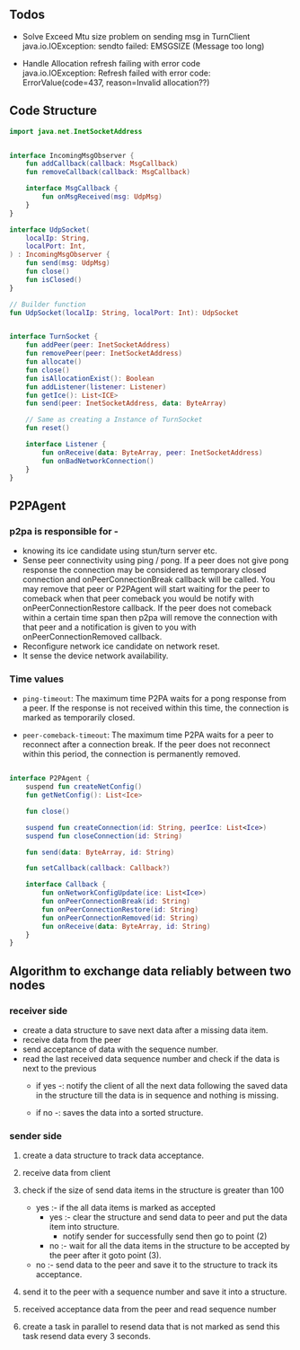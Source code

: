 ## Todos

- Solve Exceed Mtu size problem on sending msg in TurnClient
  java.io.IOException: sendto failed: EMSGSIZE (Message too long)

- Handle Allocation refresh failing with error code  
  java.io.IOException: Refresh failed with error code: ErrorValue(code=437, reason=Invalid
  allocation??)

## Code Structure

```kotlin
import java.net.InetSocketAddress


interface IncomingMsgObserver {
    fun addCallback(callback: MsgCallback)
    fun removeCallback(callback: MsgCallback)

    interface MsgCallback {
        fun onMsgReceived(msg: UdpMsg)
    }
}

interface UdpSocket(
    localIp: String,
    localPort: Int,
) : IncomingMsgObserver {
    fun send(msg: UdpMsg)
    fun close()
    fun isClosed()
}

// Builder function
fun UdpSocket(localIp: String, localPort: Int): UdpSocket


interface TurnSocket {
    fun addPeer(peer: InetSocketAddress)
    fun removePeer(peer: InetSocketAddress)
    fun allocate()
    fun close()
    fun isAllocationExist(): Boolean
    fun addListener(listener: Listener)
    fun getIce(): List<ICE>
    fun send(peer: InetSocketAddress, data: ByteArray)

    // Same as creating a Instance of TurnSocket
    fun reset()

    interface Listener {
        fun onReceive(data: ByteArray, peer: InetSocketAddress)
        fun onBadNetworkConnection()
    }
}

```

## P2PAgent

### p2pa is responsible for -

- knowing its ice candidate using stun/turn server etc.
- Sense peer connectivity using ping / pong. If a peer does not give pong response the connection
  may be considered
  as temporary closed connection and onPeerConnectionBreak callback will be called. You may remove
  that peer or P2PAgent will start waiting for the peer to comeback when that peer comeback you
  would be
  notify with onPeerConnectionRestore callback. If the peer does not comeback within a certain time
  span then p2pa will remove the connection with that peer and a notification is given to you with
  onPeerConnectionRemoved callback.
- Reconfigure network ice candidate on network reset.
- It sense the device network availability.

### Time values

- `ping-timeout`: The maximum time P2PA waits for a pong response from a peer. If the response is
  not received within this time, the connection is marked as temporarily closed.

- `peer-comeback-timeout`: The maximum time P2PA waits for a peer to reconnect after a connection
  break. If the peer does not reconnect within this period, the connection is permanently removed.

```kotlin

interface P2PAgent {
    suspend fun createNetConfig()
    fun getNetConfig(): List<Ice>

    fun close()

    suspend fun createConnection(id: String, peerIce: List<Ice>)
    suspend fun closeConnection(id: String)

    fun send(data: ByteArray, id: String)

    fun setCallback(callback: Callback?)

    interface Callback {
        fun onNetworkConfigUpdate(ice: List<Ice>)
        fun onPeerConnectionBreak(id: String)
        fun onPeerConnectionRestore(id: String)
        fun onPeerConnectionRemoved(id: String)
        fun onReceive(data: ByteArray, id: String)
    }
}
```

## Algorithm to exchange data reliably between two nodes

### receiver side

- create a data structure to save next data after a missing data item.
- receive data from the peer
- send acceptance of data with the sequence number.
- read the last received data sequence number and check if the data is next to the previous
    - if yes -: notify the client of all the next data following the saved data in the structure
      till the data is in sequence and nothing is missing.

    - if no -: saves the data into a sorted structure.

### sender side

1. create a data structure to track data acceptance.
2. receive data from client
3. check if the size of send data items in the structure is greater than 100
    - yes :- if the all data items is marked as accepted
        - yes :- clear the structure and send data to peer and put the data item into structure.
            - notify sender for successfully send then go to point (2)
        - no :- wait for all the data items in the structure to be accepted by the peer after it
          goto point (3).
    - no :- send data to the peer and save it to the structure to track its acceptance.

4. send it to the peer with a sequence number and save it into a structure.
5. received acceptance data from the peer and read sequence number

6. create a task in parallel to resend data that is not marked as send this task resend data every 3
   seconds. 
